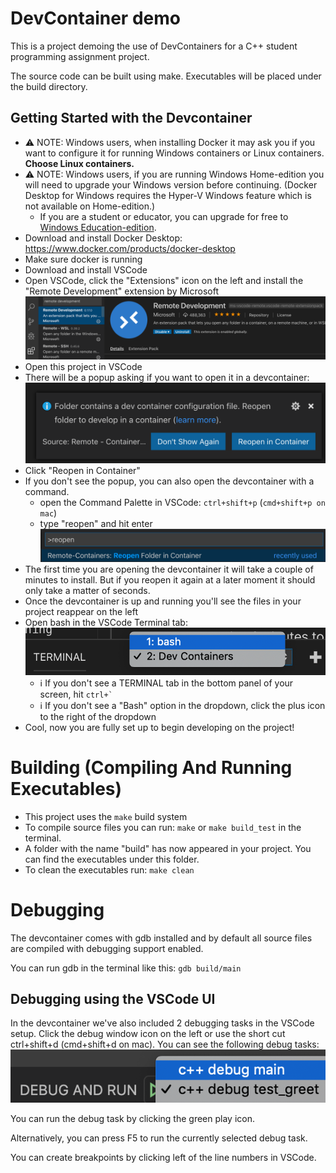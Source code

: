 # DevContainer demo

This is a project demoing the use of DevContainers for a C++ student programming assignment project.

The source code can be built using make. Executables will be placed under the build directory.


## Getting Started with the Devcontainer
- ⚠️ NOTE: Windows users, when installing Docker it may ask you if you want to configure it for running Windows containers or Linux containers. **Choose Linux containers.**
- ⚠️ NOTE: Windows users, if you are running Windows Home-edition you will need to upgrade your Windows version before continuing. (Docker Desktop for Windows requires the Hyper-V Windows feature which is not available on Home-edition.)
  - If you are a student or educator, you can upgrade for free to [Windows Education-edition](https://onthehub.com/windows-10-education/). 
- Download and install Docker Desktop: https://www.docker.com/products/docker-desktop
- Make sure docker is running
- Download and install VSCode
- Open VSCode, click the "Extensions" icon on the left and install the "Remote Development" extension by Microsoft
![Remote Development Extension](images/install-remote-development-extension.png "Remote Development Extension")
- Open this project in VSCode
- There will be a popup asking if you want to open it in a devcontainer:
![Devcontainer Popup](images/reopen-in-container-popup.png "Devcontainer Popup")
- Click "Reopen in Container"
- If you don't see the popup, you can also open the devcontainer with a command.
  - open the Command Palette in VSCode: `ctrl+shift+p` (`cmd+shift+p on mac`)
  - type "reopen" and hit enter
  ![Devcontainer Command](images/reopen-in-container-command.png "Devcontainer Command")
- The first time you are opening the devcontainer it will take a couple of minutes to install. But if you reopen it again at a later moment it should only take a matter of seconds.
- Once the devcontainer is up and running you'll see the files in your project reappear on the left
- Open bash in the VSCode Terminal tab:
![Bash](images/bash.png "Bash")
  - ℹ️ If you don't see a TERMINAL tab in the bottom panel of your screen, hit ``ctrl+` ``
  - ℹ️ If you don't see a "Bash" option in the dropdown, click the plus icon to the right of the dropdown
- Cool, now you are fully set up to begin developing on the project!


# Building (Compiling And Running Executables)
- This project uses the `make` build system
- To compile source files you can run: `make` or `make build_test` in the terminal.
- A folder with the name "build" has now appeared in your project. You can find the executables under this folder.
- To clean the executables run: `make clean`

# Debugging
The devcontainer comes with gdb installed and by default all source files are compiled with debugging support enabled. 

You can run gdb in the terminal like this: `gdb build/main`

## Debugging using the VSCode UI
In the devcontainer we've also included 2 debugging tasks in the VSCode setup.
Click the debug window icon on the left or use the short cut ctrl+shift+d (cmd+shift+d on mac).
You can see the following debug tasks:
![Debug](images/debug.png "Debug")

You can run the debug task by clicking the green play icon. 

Alternatively, you can press F5 to run the currently selected debug task.

You can create breakpoints by clicking left of the line numbers in VSCode.
